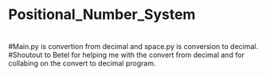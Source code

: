 # Positional_Number_System
#
#Main.py is convertion from decimal and space.py is conversion to decimal.
#Shoutout to Betel for helping me with the convert from decimal and for collabing on the convert to decimal program.
